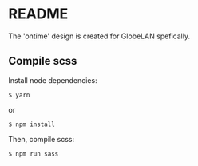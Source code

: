 README
======

The 'ontime' design is created for GlobeLAN spefically.

## Compile scss

Install node dependencies:

`$ yarn`

or

`$ npm install`


Then, compile scss:

`$ npm run sass`


